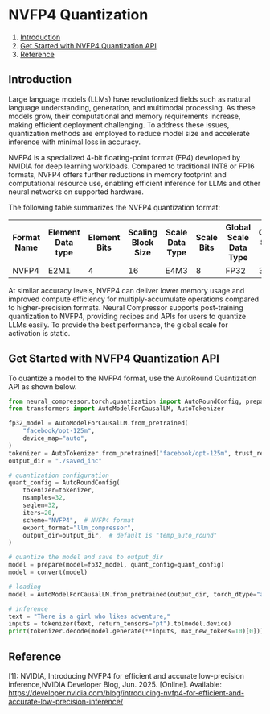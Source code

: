 NVFP4 Quantization
==================

1. [Introduction](#introduction)
2. [Get Started with NVFP4 Quantization API](#get-started-with-nvfp4-quantization-api)
3. [Reference](#reference)

## Introduction

Large language models (LLMs) have revolutionized fields such as natural language understanding, generation, and multimodal processing. As these models grow, their computational and memory requirements increase, making efficient deployment challenging. To address these issues, quantization methods are employed to reduce model size and accelerate inference with minimal loss in accuracy.

NVFP4 is a specialized 4-bit floating-point format (FP4) developed by NVIDIA for deep learning workloads. Compared to traditional INT8 or FP16 formats, NVFP4 offers further reductions in memory footprint and computational resource use, enabling efficient inference for LLMs and other neural networks on supported hardware.

The following table summarizes the NVFP4 quantization format:

<table>
  <tr>
    <th>Format Name</th>
    <th>Element Data type</th>
    <th>Element Bits</th>
    <th>Scaling Block Size</th>
    <th>Scale Data Type</th> 
    <th>Scale Bits</th>
    <th>Global Scale Data Type</th> 
    <th>Global Scale Bits</th>
  </tr>
  <tr>
    <td>NVFP4</td>
    <td>E2M1</td>
    <td>4</td>
    <td>16</td>
    <td>E4M3</td> 
    <td>8</td>
    <td>FP32</td> 
    <td>32</td>
  </tr>
</table>

At similar accuracy levels, NVFP4 can deliver lower memory usage and improved compute efficiency for multiply-accumulate operations compared to higher-precision formats. Neural Compressor supports post-training quantization to NVFP4, providing recipes and APIs for users to quantize LLMs easily. To provide the best performance, the global scale for activation is static.

## Get Started with NVFP4 Quantization API

To quantize a model to the NVFP4 format, use the AutoRound Quantization API as shown below.

```python
from neural_compressor.torch.quantization import AutoRoundConfig, prepare, convert
from transformers import AutoModelForCausalLM, AutoTokenizer

fp32_model = AutoModelForCausalLM.from_pretrained(
    "facebook/opt-125m",
    device_map="auto",
)
tokenizer = AutoTokenizer.from_pretrained("facebook/opt-125m", trust_remote_code=True)
output_dir = "./saved_inc"

# quantization configuration
quant_config = AutoRoundConfig(
    tokenizer=tokenizer,
    nsamples=32,
    seqlen=32,
    iters=20,
    scheme="NVFP4",  # NVFP4 format
    export_format="llm_compressor",
    output_dir=output_dir,  # default is "temp_auto_round"
)

# quantize the model and save to output_dir
model = prepare(model=fp32_model, quant_config=quant_config)
model = convert(model)

# loading
model = AutoModelForCausalLM.from_pretrained(output_dir, torch_dtype="auto", device_map="auto")

# inference
text = "There is a girl who likes adventure,"
inputs = tokenizer(text, return_tensors="pt").to(model.device)
print(tokenizer.decode(model.generate(**inputs, max_new_tokens=10)[0]))
```

## Reference

[1]: NVIDIA, Introducing NVFP4 for efficient and accurate low-precision inference,NVIDIA Developer Blog, Jun. 2025. [Online]. Available: https://developer.nvidia.com/blog/introducing-nvfp4-for-efficient-and-accurate-low-precision-inference/
